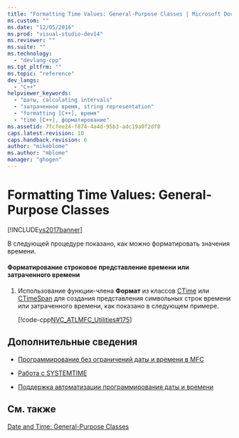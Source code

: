 ```yaml
---
title: "Formatting Time Values: General-Purpose Classes | Microsoft Docs"
ms.custom: ""
ms.date: "12/05/2016"
ms.prod: "visual-studio-dev14"
ms.reviewer: ""
ms.suite: ""
ms.technology: 
  - "devlang-cpp"
ms.tgt_pltfrm: ""
ms.topic: "reference"
dev_langs: 
  - "C++"
helpviewer_keywords: 
  - "даты, calculating intervals"
  - "затраченное время, string representation"
  - "formatting [C++], время"
  - "time [C++], форматирование"
ms.assetid: 7fcfee24-f874-4a4d-95b3-adc19a0f2df0
caps.latest.revision: 10
caps.handback.revision: 6
author: "mikeblome"
ms.author: "mblome"
manager: "ghogen"
---
```

# Formatting Time Values: General-Purpose Classes
[!INCLUDE[vs2017banner](../assembler/inline/includes/vs2017banner.md)]

В следующей процедуре показано, как можно форматировать значения времени.  
  
#### Форматирование строковое представление времени или затраченного времени  
  
1.  Использование функции\-члена **Формат** из классов [CTime](../Topic/CTime%20Class.md) или [CTimeSpan](../atl-mfc-shared/reference/ctimespan-class.md) для создания представления символьных строк времени или затраченного времени, как показано в следующем примере.  
  
     [!code-cpp[NVC_ATLMFC_Utilities#175](../atl-mfc-shared/codesnippet/CPP/formatting-time-values-general-purpose-classes_1.cpp)]  
  
## Дополнительные сведения  
  
-   [Программирование без ограничений даты и времени в MFC](../atl-mfc-shared/date-and-time.md)  
  
-   [Работа с SYSTEMTIME](../atl-mfc-shared/date-and-time-systemtime-support.md)  
  
-   [Поддержка автоматизации программирования даты и времени](../Topic/Date%20and%20Time:%20Automation%20Support.md)  
  
## См. также  
 [Date and Time: General\-Purpose Classes](../atl-mfc-shared/date-and-time-general-purpose-classes.md)